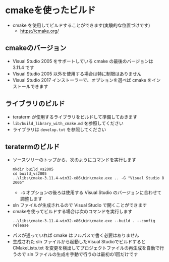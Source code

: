 # cmakeを使ったビルド

- cmake を使用してビルドすることができます(実験的な位置づけです)
	- https://cmake.org/

## cmakeのバージョン

- Visual Studio 2005 をサポートしている cmake の最後のバージョンは 3.11.4 です
- Visual Studio 2005 以外を使用する場合は特に制限はありません
- Visual Studio 2017 インストーラーで、オプションを選べば cmake をインストールできます

## ライブラリのビルド

- teraterm が使用するライブラリをビルドして準備しておきます
- `lib/build_library_with_cmake.md` を参照してください
- ライブラリは `develop.txt` を参照してください

## teratermのビルド

- ソースツリーのトップから、次のようにコマンドを実行します  
    ```
    mkdir build_vs2005
    cd build_vs2005
	..\libs\cmake-3.11.4-win32-x86\bin\cmake.exe .. -G "Visual Studio 8 2005"
    ```
    - `-G` オプションの後ろは使用する Visual Studio のバージョンに合わせて調整します
- sln ファイルが生成されるので Visual Studio で開くことができます
- cmakeを使ってビルドする場合は次のコマンドを実行します  
    ```
	..\libs\cmake-3.11.4-win32-x86\bin\cmake.exe --build . --config release
    ```
- パスが通っていれば cmake はフルパスで書く必要はありません
- 生成された sln ファイルから起動したVisual Studioでビルドすると
  CMakeLists.txt を変更を検出してプロジェクトファイルの再生成を自動で行うので
  sln ファイルの生成を手動で行うのは最初の1回だけです
